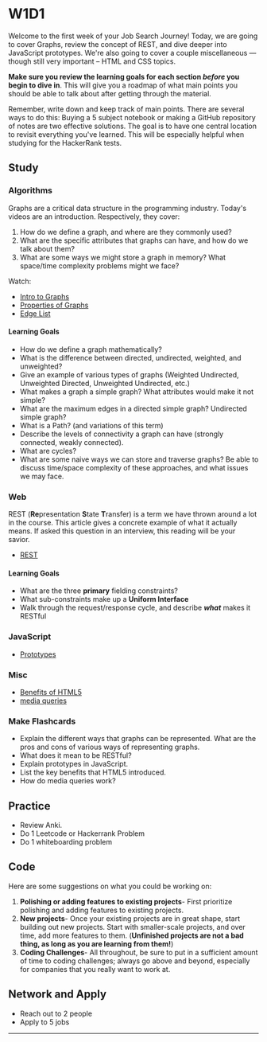 # W1D1

Welcome to the first week of your Job Search Journey! Today, we are going to cover Graphs, review the concept of REST, and dive deeper into JavaScript prototypes. We're also going to cover a couple miscellaneous — though still very important – HTML and CSS topics.

**Make sure you review the learning goals for each section _before_ you begin to dive in**. This will give you a roadmap of what main points you should be able to talk about after getting through the material. 

Remember, write down and keep track of main points. There are several ways to do this: Buying a 5 subject notebook or making a GitHub repository of notes are two effective solutions. The goal is to have one central location to revisit everything you've learned. This will be especially helpful when studying for the HackerRank tests.

## Study

### Algorithms

Graphs are a critical data structure in the programming industry. Today's videos are an introduction. Respectively, they cover:

1. How do we define a graph, and where are they commonly used?
2. What are the specific attributes that graphs can have, and how do we talk about them?
3. What are some ways we might store a graph in memory? What space/time complexity problems might we face? 

Watch: 
* [Intro to Graphs](https://www.youtube.com/watch?v=gXgEDyodOJU)
* [Properties of Graphs](https://www.youtube.com/watch?v=AfYqN3fGapc)
* [Edge List](https://www.youtube.com/watch?v=ZdY1Fp9dKzs&index=40&list=PL2_aWCzGMAwI3W_JlcBbtYTwiQSsOTa6P)

#### Learning Goals
- How do we define a graph mathematically?
- What is the difference between directed, undirected, weighted, and unweighted?
- Give an example of various types of graphs (Weighted Undirected, Unweighted Directed, Unweighted Undirected, etc.)
- What makes a graph a simple graph? What attributes would make it not simple?
- What are the maximum edges in a directed simple graph? Undirected simple graph?
- What is a Path? (and variations of this term)
- Describe the levels of connectivity a graph can have (strongly connected, weakly connected).
- What are cycles?
- What are some naive ways we can store and traverse graphs? Be able to discuss time/space complexity of these approaches, and what issues we may face.  

### Web
REST (**Re**presentation **S**tate **T**ransfer) is a term we have thrown around a lot in the course. This article gives a concrete example of what it actually means. If asked this question in an interview, this reading will be your savior.

* [REST](https://codewords.recurse.com/issues/five/what-restful-actually-means)

#### Learning Goals
- What are the three **primary** fielding constraints?
- What sub-constraints make up a **Uniform Interface**
- Walk through the request/response cycle, and describe _**what**_ makes it RESTful

### JavaScript

* [Prototypes](https://javascript.info/function-prototype)

### Misc

* [Benefits of HTML5](https://tympanus.net/codrops/2011/11/24/top-10-reasons-to-use-html5-right-now/)
* [media queries](https://www.w3schools.com/css/css_rwd_mediaqueries.asp)

### Make Flashcards

* Explain the different ways that graphs can be represented. What are the
  pros and cons of various ways of representing graphs.
* What does it mean to be RESTful?
* Explain prototypes in JavaScript.
* List the key benefits that HTML5 introduced.
* How do media queries work?

## Practice

* Review Anki.
* Do 1 Leetcode or Hackerrank Problem
* Do 1 whiteboarding problem

## Code

Here are some suggestions on what you could be working on:

1. **Polishing or adding features to existing projects**- First prioritize polishing and adding features to existing projects.
1. **New projects**- Once your existing projects are in great shape, start building out new projects. Start with smaller-scale projects, and over time, add more features to them. (**Unfinished projects are not a bad thing, as long as you are learning from them!**)
1. **Coding Challenges**- All throughout, be sure to put in a sufficient amount of time to coding challenges; always go above and beyond, especially for companies that you really want to work at.

## Network and Apply

* Reach out to 2 people
* Apply to 5 jobs

---



   